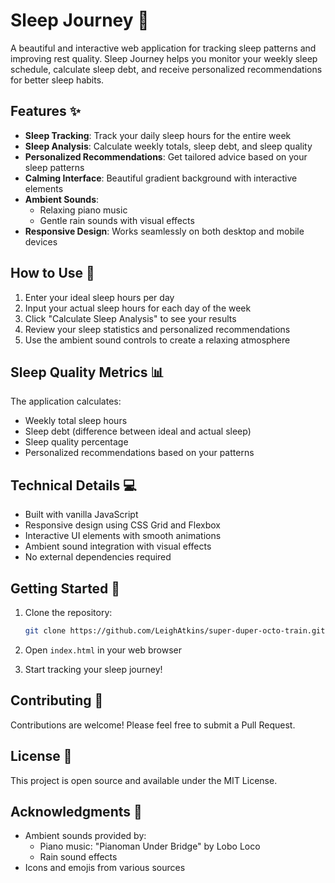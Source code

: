 # Sleep Journey 🌙

A beautiful and interactive web application for tracking sleep patterns and improving rest quality. Sleep Journey helps you monitor your weekly sleep schedule, calculate sleep debt, and receive personalized recommendations for better sleep habits.

## Features ✨

- **Sleep Tracking**: Track your daily sleep hours for the entire week
- **Sleep Analysis**: Calculate weekly totals, sleep debt, and sleep quality
- **Personalized Recommendations**: Get tailored advice based on your sleep patterns
- **Calming Interface**: Beautiful gradient background with interactive elements
- **Ambient Sounds**: 
  - Relaxing piano music
  - Gentle rain sounds with visual effects
- **Responsive Design**: Works seamlessly on both desktop and mobile devices

## How to Use 🚀

1. Enter your ideal sleep hours per day
2. Input your actual sleep hours for each day of the week
3. Click "Calculate Sleep Analysis" to see your results
4. Review your sleep statistics and personalized recommendations
5. Use the ambient sound controls to create a relaxing atmosphere

## Sleep Quality Metrics 📊

The application calculates:
- Weekly total sleep hours
- Sleep debt (difference between ideal and actual sleep)
- Sleep quality percentage
- Personalized recommendations based on your patterns

## Technical Details 💻

- Built with vanilla JavaScript
- Responsive design using CSS Grid and Flexbox
- Interactive UI elements with smooth animations
- Ambient sound integration with visual effects
- No external dependencies required

## Getting Started 🏁

1. Clone the repository:
   ```bash
   git clone https://github.com/LeighAtkins/super-duper-octo-train.git
   ```

2. Open `index.html` in your web browser

3. Start tracking your sleep journey!

## Contributing 🤝

Contributions are welcome! Please feel free to submit a Pull Request.

## License 📄

This project is open source and available under the MIT License.

## Acknowledgments 🙏

- Ambient sounds provided by:
  - Piano music: "Pianoman Under Bridge" by Lobo Loco
  - Rain sound effects
- Icons and emojis from various sources 